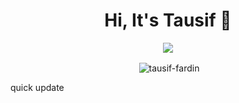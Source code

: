 <h1 align="center">Hi, It's Tausif 👋</h1>
<p align="center">
  <a href="https://skillicons.dev">
    <img src="https://skillicons.dev/icons?i=py,js,ts,nodejs,nextjs,react,tailwind" />
  </a>
</p>

<p align="center">&nbsp;<img align="center" src="https://github-readme-stats.vercel.app/api?username=tausif-fardin&show_icons=true&locale=en" alt="tausif-fardin" /></p>
quick update

